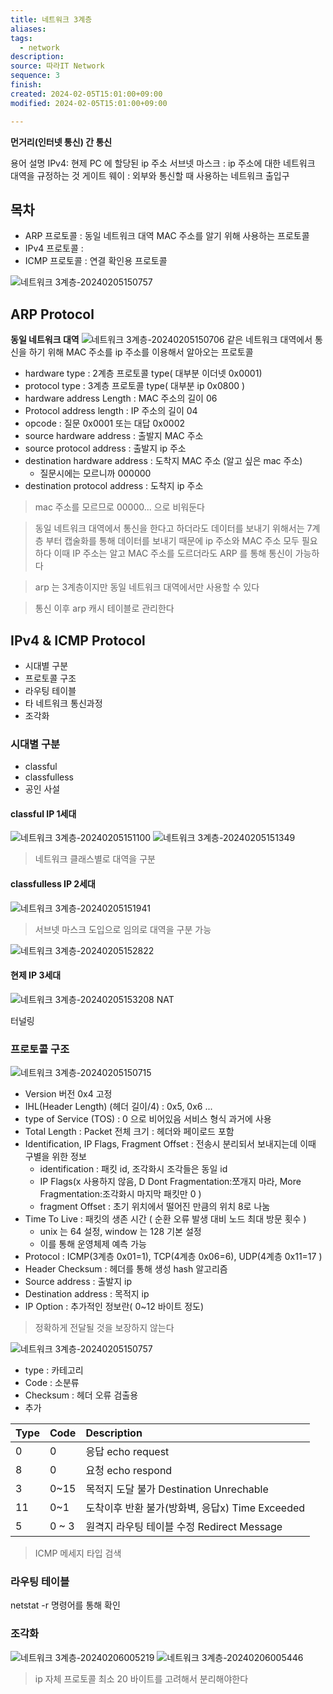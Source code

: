 ```yaml
---
title: 네트워크 3계층
aliases: 
tags:
  - network
description: 
source: 따라IT Network
sequence: 3
finish: 
created: 2024-02-05T15:01:00+09:00
modified: 2024-02-05T15:01:00+09:00

---
```

**먼거리(인터넷 통신) 간 통신**

용어 설명
IPv4: 현제 PC 에 할당된 ip 주소
서브넷 마스크 : ip 주소에 대한 네트워크 대역을 규정하는 것
게이트 웨이 : 외부와 통신할 때 사용하는 네트워크 출입구
## 목차
- ARP 프로토콜 : 동일 네트워크 대역 MAC 주소를 알기 위해 사용하는 프로토콜
- IPv4 프로토콜 : 
- ICMP 프로토콜 : 연결 확인용 프로토콜 


![네트워크 3계층-20240205150757](../../08.media/20240205150757.png)

## ARP Protocol
**동일 네트워크 대역**
![네트워크 3계층-20240205150706](../../08.media/20240205150706.png)
같은 네트워크 대역에서 통신을 하기 위해 MAC 주소를 ip 주소를 이용해서 알아오는 프로토콜
- hardware type : 2계층 프로토콜 type( 대부분 이더넷 0x0001)
- protocol type : 3계층 프로토콜 type( 대부분 ip 0x0800 )
- hardware address Length : MAC 주소의 길이 06
- Protocol address length : IP 주소의 길이 04
- opcode : 질문 0x0001 또는 대답 0x0002
- source hardware address : 출발지 MAC 주소
- source protocol address : 출발지 ip 주소
- destination hardware address : 도착지 MAC 주소 (알고 싶은 mac 주소)
	- 질문시에는 모르니까 000000
- destination protocol address : 도착지 ip 주소 
[](https://docs.google.com/presentation/d/1GParqmJVI3xwzFDk-FrOqGzFsAFbqUC5/edit#slide=id.p8)

>  mac 주소를 모르므로 00000... 으로 비워둔다

> 동일 네트워크 대역에서 통신을 한다고 하더라도 데이터를 보내기 위해서는 7계층 부터 캡술화를 통해 데이터를 보내기 때문에 ip 주소와 MAC 주소 모두 필요하다 이때 IP 주소는 알고 MAC 주소를 도르더라도 ARP 를 통해 통신이 가능하다

> arp 는 3계층이지만 동일 네트워크 대역에서만 사용할 수 있다

> 통신 이후 arp 캐시 테이블로 관리한다
## IPv4 & ICMP Protocol
- 시대별 구분
- 프로토콜 구조
- 라우팅 테이블
- 타 네트워크 통신과정
- 조각화
### 시대별 구분
- classful
- classfulless
- 공인 사설
#### classful IP 1세대
![네트워크 3계층-20240205151100](../../08.media/20240205151100.png)
![네트워크 3계층-20240205151349](../../08.media/20240205151349.png)
> 네트워크 클래스별로 대역을 구분

#### classfulless IP 2세대
![네트워크 3계층-20240205151941](../../08.media/20240205151941.png)
> 서브넷 마스크 도입으로 임의로 대역을 구분 가능

![네트워크 3계층-20240205152822](../../08.media/20240205152822.png)

#### 현제 IP 3세대
![네트워크 3계층-20240205153208](../../08.media/20240205153208.png)
NAT

터널링


### 프로토콜 구조
![네트워크 3계층-20240205150715](../../08.media/20240205150715.png)
- Version 버전 0x4 고정
- IHL(Header Length) (헤더 길이/4) : 0x5, 0x6 ...
- type of Service (TOS) : 0 으로 비어있음 서비스 형식 과거에 사용
- Total Length : Packet 전체 크기 : 헤더와 페이로드 포함
- Identification, IP Flags, Fragment Offset :
         전송시 분리되서 보내지는데 이때 구별을 위한 정보
	- identification : 패킷 id, 조각화시 조각들은 동일 id
	- IP Flags(x 사용하지 않음, D Dont Fragmentation:쪼개지 마라, More Fragmentation:조각화시 마지막 패킷만 0 )
	- fragment Offset : 초기 위치에서 떨어진 만큼의 위치 8로 나눔
- Time To Live : 패킷의 생존 시간 ( 순환 오류 발생 대비 노드 최대 방문 횟수 )
	- unix 는 64 설정, window 는 128 기본 설정
	- 이를 통해 운영체제 예측 가능
- Protocol : ICMP(3계층 0x01=1), TCP(4계층 0x06=6), UDP(4계층 0x11=17 )
- Header Checksum : 헤더를 통해 생성 hash 알고리즘
- Source address : 출발지 ip
- Destination address : 목적지 ip
- IP Option : 추가적인 정보란( 0~12 바이트 정도)

>정확하게 전달될 것을 보장하지 않는다

![네트워크 3계층-20240205150757](../../08.media/20240205150757.png)
- type : 카테고리
- Code : 소분류
- Checksum : 헤더 오류 검출용
- 추가

| Type | Code | Description |
|:---- |:---- |:----------- |
| 0    | 0    | 응답 echo request            |
| 8     | 0     | 요청 echo respond            |
| 3     | 0~15     | 목적지 도달 불가 Destination Unrechable            |
| 11     | 0~1     | 도착이후 반환 불가(방화벽, 응답x) Time Exceeded            |
| 5     | 0 ~ 3     | 원격지 라우팅 테이블 수정 Redirect Message            |
> ICMP 메세지 타입 검색

### 라우팅 테이블
netstat -r 명령어를 통해 확인

### 조각화
![네트워크 3계층-20240206005219](../../08.media/20240206005219.png)
![네트워크 3계층-20240206005446](../../08.media/20240206005446.png)
> ip 자체 프로토콜 최소 20 바이트를 고려해서 분리해야한다